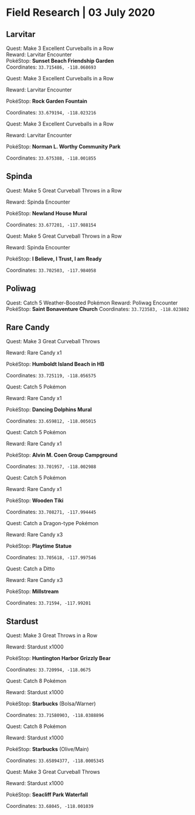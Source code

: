 ﻿# Field Research | 03 July 2020

## Larvitar

Quest: Make 3 Excellent Curveballs in a Row<br/>
Reward: Larvitar Encounter<br/>
PokéStop: **Sunset Beach Friendship Garden**<br/>
Coordinates: ``33.715486, -118.068693``


Quest: Make 3 Excellent Curveballs in a Row

Reward: Larvitar Encounter

PokéStop: **Rock Garden Fountain**

Coordinates: ``33.679194, -118.023216``


Quest: Make 3 Excellent Curveballs in a Row

Reward: Larvitar Encounter

PokéStop: **Norman L. Worthy Community Park**

Coordinates: ``33.675388, -118.001855``


## Spinda

Quest: Make 5 Great Curveball Throws in a Row

Reward: Spinda Encounter

PokéStop: **Newland House Mural**

Coordinates: ``33.677201, -117.988154``


Quest: Make 5 Great Curveball Throws in a Row

Reward: Spinda Encounter

PokéStop: **I Believe, I Trust, I am Ready**

Coordinates: ``33.702503, -117.984058``


## Poliwag

Quest: Catch 5 Weather-Boosted Pokémon
Reward: Poliwag Encounter
PokéStop: **Saint Bonaventure Church**
Coordinates: ``33.723583, -118.023802``

## Rare Candy

Quest: Make 3 Great Curveball Throws

Reward: Rare Candy x1

PokéStop: **Humboldt Island Beach in HB**

Coordinates: ``33.725119, -118.056575``


Quest: Catch 5 Pokémon

Reward: Rare Candy x1

PokéStop: **Dancing Dolphins Mural**

Coordinates: ``33.659812, -118.005015``


Quest: Catch 5 Pokémon

Reward: Rare Candy x1

PokéStop: **Alvin M. Coen Group Campground**

Coordinates: ``33.701957, -118.002988``


Quest: Catch 5 Pokémon

Reward: Rare Candy x1

PokéStop: **Wooden Tiki**

Coordinates: ``33.708271, -117.994445``


Quest: Catch a Dragon-type Pokémon

Reward: Rare Candy x3

PokéStop: **Playtime Statue**

Coordinates: ``33.705618, -117.997546``


Quest: Catch a Ditto

Reward: Rare Candy x3

PokéStop: **Millstream**

Coordinates: ``33.71594, -117.99201``


## Stardust

Quest: Make 3 Great Throws in a Row

Reward: Stardust x1000

PokéStop: **Huntington Harbor Grizzly Bear**

Coordinates:  ``33.720994, -118.0675``


Quest: Catch 8 Pokémon

Reward: Stardust x1000

PokéStop: **Starbucks** (Bolsa/Warner)

Coordinates: ``33.71580903, -118.0388896``


Quest: Catch 8 Pokémon

Reward: Stardust x1000

PokéStop: **Starbucks** (Olive/Main)

Coordinates: ``33.65894377, -118.0005345``


Quest: Make 3 Great Curveball Throws

Reward: Stardust x1000

PokéStop: **Seacliff Park Waterfall**

Coordinates: ``33.68045, -118.001039``




